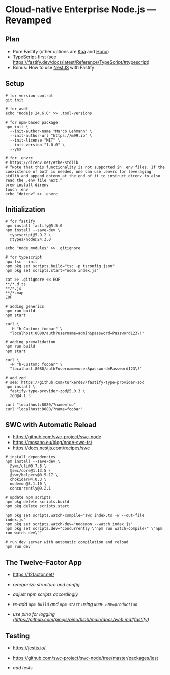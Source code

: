 # Cloud-native Enterprise Node.js — Revamped

## Plan

- Pure Fastify (other options are [Koa](https://koajs.com/) and [Hono](https://hono.dev/))
- TypeScript-first (see <https://fastify.dev/docs/latest/Reference/TypeScript/#typescript>)
- Bonus: How to use [NestJS](https://nestjs.com/) with Fastify

## Setup

```shell
# for version control
git init

# for asdf
echo "nodejs 24.6.0" >> .tool-versions

# for npm-based package
npm init \
  --init-author-name "Marco Lehmann" \
  --init-author-url "https://m99.io" \
  --init-license "MIT" \
  --init-version "1.0.0" \
  --yes

# for .envrc
# https://direnv.net/#the-stdlib
# “Note that this functionality is not supported in .env files. If the coexistence of both is needed, one can use .envrc for leveraging stdlib and append dotenv at the end of it to instruct direnv to also read the .env file next.”
brew install direnv
touch .env
echo "dotenv" >> .envrc
```

## Initialization

```shell
# for fastify
npm install fastify@5.5.0
npm install --save-dev \
  typescript@5.9.2 \
  @types/node@24.3.0

echo "node_modules" >> .gitignore

# for typescript
npx tsc --init
npm pkg set scripts.build="tsc -p tsconfig.json"
npm pkg set scripts.start="node index.js"

cat >> .gitignore << EOF
**/*.d.ts
**/*.js
**/*.map
EOF

# adding generics
npm run build
npm start

curl \
  -H "h-Custom: foobar" \
  "localhost:8080/auth?username=admin&password=Password123\!"

# adding prevalidation
npm run build
npm start

curl \
  -H "h-Custom: foobar" \
  "localhost:8080/auth?username=user&password=Password123\!"

# add zod
# see: https://github.com/turkerdev/fastify-type-provider-zod
npm install \
  fastify-type-provider-zod@5.0.3 \
  zod@4.1.3

curl "localhost:8080/?name=foo"
curl "localhost:8080/?name=foobar"
```

## SWC with Automatic Reload

- <https://github.com/swc-project/swc-node>
- <https://mosano.eu/blog/node-swc-ts/>
- <https://docs.nestjs.com/recipes/swc>

```shell
# install dependencies
npm install --save-dev \
  @swc/cli@0.7.8 \
  @swc/core@1.13.5 \
  @swc/helpers@0.5.17 \
  chokidar@4.0.3 \
  nodemon@3.1.10 \
  concurrently@9.2.1

# update npm scripts
npm pkg delete scripts.build
npm pkg delete scripts.start

npm pkg set scripts.watch-compile="swc index.ts -w --out-file index.js"
npm pkg set scripts.watch-dev="nodemon --watch index.js"
npm pkg set scripts.dev="concurrently \"npm run watch-compile\" \"npm run watch-dev\""

# run dev server with automatic compilation and reload
npm run dev
```

## The Twelve-Factor App

- <https://12factor.net/>

- _reorganize structure and config_
- _adjust npm scripts accordingly_
- _re-add `npm build` and `npm start` using `NODE_ENV=production`_
- _use pino for logging (https://github.com/pinojs/pino/blob/main/docs/web.md#fastify)_

## Testing

- <https://jestjs.io/>
- <https://github.com/swc-project/swc-node/tree/master/packages/jest>

- _add tests_
